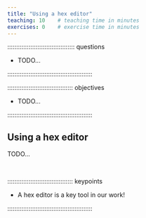 ```yaml
---
title: "Using a hex editor"
teaching: 10    # teaching time in minutes
exercises: 0    # exercise time in minutes
---
```


:::::::::::::::::::::::::::::::::::::: questions

- TODO...

::::::::::::::::::::::::::::::::::::::::::::::::

::::::::::::::::::::::::::::::::::::: objectives

- TODO...

::::::::::::::::::::::::::::::::::::::::::::::::

## Using a hex editor

TODO...

<!-- NB. Keypoints should appear at the end of the markdown file. Aesthetically
     it looks like it's better with an additional newline so adding that
     here and using this comment as a separator to make it easy to read
     content.
-->

<br>

::::::::::::::::::::::::::::::::::::: keypoints

- A hex editor is a key tool in our work!

::::::::::::::::::::::::::::::::::::::::::::::::
